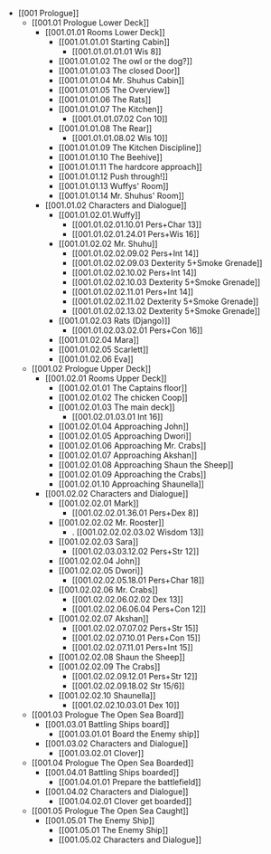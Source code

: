 - [[001 Prologue]]
	- [[001.01 Prologue Lower Deck]]
		- [[001.01.01 Rooms Lower Deck]]
			- [[001.01.01.01 Starting Cabin]]
				- [[001.01.01.01.01 Wis 8]]
			- [[001.01.01.02 The owl or the dog?]]
			- [[001.01.01.03 The closed Door]]
			- [[001.01.01.04 Mr. Shuhus Cabin]]
			- [[001.01.01.05 The Overview]]
			- [[001.01.01.06 The Rats]]
			- [[001.01.01.07 The Kitchen]]
				- [[001.01.01.07.02 Con 10]]
			- [[001.01.01.08 The Rear]]
				- [[001.01.01.08.02 Wis 10]]
			- [[001.01.01.09 The Kitchen Discipline]]
			- [[001.01.01.10 The Beehive]]
			- [[001.01.01.11 The hardcore approach]]
			- [[001.01.01.12 Push through!]]
			- [[001.01.01.13 Wuffys' Room]]
			- [[001.01.01.14 Mr. Shuhus' Room]]
		- [[001.01.02 Characters and Dialogue]]
			- [[001.01.02.01.Wuffy]]
				- [[001.01.02.01.10.01 Pers+Char 13]]
				- [[001.01.02.01.24.01 Pers+Wis 16]]
			- [[001.01.02.02 Mr. Shuhu]]
				- [[001.01.02.02.09.02 Pers+Int 14]]
				- [[001.01.02.02.09.03 Dexterity 5+Smoke Grenade]]
				- [[001.01.02.02.10.02 Pers+Int 14]]
				- [[001.01.02.02.10.03 Dexterity 5+Smoke Grenade]]
				- [[001.01.02.02.11.01 Pers+Int 14]]
				- [[001.01.02.02.11.02 Dexterity 5+Smoke Grenade]]
				- [[001.01.02.02.13.02 Dexterity 5+Smoke Grenade]]
			- [[001.01.02.03 Rats (Django)]]
				- [[001.01.02.03.02.01 Pers+Con 16]]
			- [[001.01.02.04 Mara]]
			- [[001.01.02.05 Scarlett]]
			- [[001.01.02.06 Eva]]
	- [[001.02 Prologue Upper Deck]]
		- [[001.02.01 Rooms Upper Deck]]
			- [[001.02.01.01 The Captains floor]]
			- [[001.02.01.02 The chicken Coop]]
			- [[001.02.01.03 The main deck]]
				- [[001.02.01.03.01 Int 16]]
			- [[001.02.01.04 Approaching John]]
			- [[001.02.01.05 Approaching Dwori]]
			- [[001.02.01.06 Approaching Mr. Crabs]]
			- [[001.02.01.07 Approaching Akshan]]
			- [[001.02.01.08 Approaching Shaun the Sheep]]
			- [[001.02.01.09 Approaching the Crabs]]
			- [[001.02.01.10 Approaching Shaunella]]
		- [[001.02.02 Characters and Dialogue]]
			- [[001.02.02.01 Mark]]
				- [[001.02.02.01.36.01 Pers+Dex 8]]
			- [[001.02.02.02 Mr. Rooster]]
				- . [[001.02.02.02.03.02 Wisdom 13]]
			- [[001.02.02.03 Sara]]
				- [[001.02.03.03.12.02 Pers+Str 12]]
			- [[001.02.02.04 John]]
			- [[001.02.02.05 Dwori]]
				- [[001.02.02.05.18.01 Pers+Char 18]]
			- [[001.02.02.06 Mr. Crabs]]
				- [[001.02.02.06.02.02 Dex 13]]
				- [[001.02.02.06.06.04 Pers+Con 12]]
			- [[001.02.02.07 Akshan]]
				- [[001.02.02.07.07.02 Pers+Str 15]]
				- [[001.02.02.07.10.01 Pers+Con 15]]
				- [[001.02.02.07.11.01 Pers+Int 15]]
			- [[001.02.02.08 Shaun the Sheep]]
			- [[001.02.02.09 The Crabs]]
				- [[001.02.02.09.12.01 Pers+Str 12]]
				- [[001.02.02.09.18.02 Str 15/6]]
			- [[001.02.02.10 Shaunella]]
				- [[001.02.02.10.03.01 Dex 10]]
	- [[001.03 Prologue The Open Sea Board]]
		- [[001.03.01 Battling Ships board]]
			- [[001.03.01.01 Board the Enemy ship]]
		- [[001.03.02 Characters and Dialogue]]
			- [[001.03.02.01 Clover]]
	- [[001.04 Prologue The Open Sea Boarded]]
		- [[001.04.01 Battling Ships boarded]]
			- [[001.04.01.01 Prepare the battlefield]]
		- [[001.04.02 Characters and Dialogue]]
			- [[001.04.02.01 Clover get boarded]]
	- [[001.05 Prologue The Open Sea Caught]]
		- [[001.05.01 The Enemy Ship]]
			- [[001.05.01 The Enemy Ship]]
			- [[001.05.02 Characters and Dialogue]]